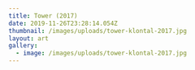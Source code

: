 ```yaml
---
title: Tower (2017)
date: 2019-11-26T23:28:14.054Z
thumbnail: /images/uploads/tower-klontal-2017.jpg
layout: art
gallery:
  - image: /images/uploads/tower-klontal-2017.jpg
---
```


